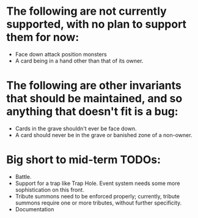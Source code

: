 # The following are not currently supported, with no plan to support them for now:
* Face down attack position monsters
* A card being in a hand other than that of its owner.

# The following are other invariants that should be maintained, and so anything that doesn't fit is a bug:
* Cards in the grave shouldn't ever be face down.
* A card should never be in the grave or banished zone of a non-owner.

# Big short to mid-term TODOs:
* Battle.
* Support for a trap like Trap Hole. Event system needs some more sophistication on this front.
* Tribute summons need to be enforced properly; currently, tribute summons require one or more tributes, without further specificity.
* Documentation

